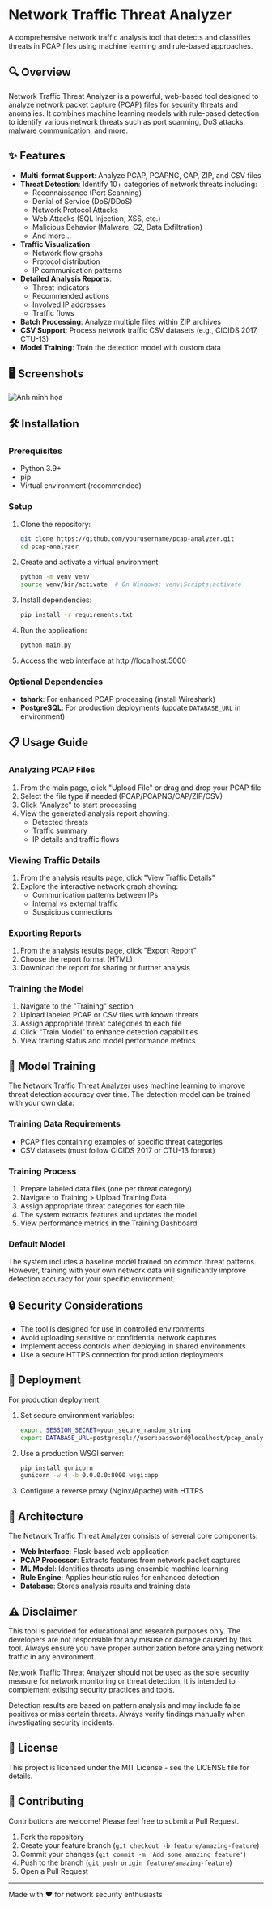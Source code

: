 # Network Traffic Threat Analyzer 

A comprehensive network traffic analysis tool that detects and classifies threats in PCAP files using machine learning and rule-based approaches.

## 🔍 Overview

Network Traffic Threat Analyzer is a powerful, web-based tool designed to analyze network packet capture (PCAP) files for security threats and anomalies. It combines machine learning models with rule-based detection to identify various network threats such as port scanning, DoS attacks, malware communication, and more.

## ✨ Features

- **Multi-format Support**: Analyze PCAP, PCAPNG, CAP, ZIP, and CSV files
- **Threat Detection**: Identify 10+ categories of network threats including:
  - Reconnaissance (Port Scanning)
  - Denial of Service (DoS/DDoS)
  - Network Protocol Attacks
  - Web Attacks (SQL Injection, XSS, etc.)
  - Malicious Behavior (Malware, C2, Data Exfiltration)
  - And more...
- **Traffic Visualization**:
  - Network flow graphs
  - Protocol distribution
  - IP communication patterns
- **Detailed Analysis Reports**:
  - Threat indicators
  - Recommended actions
  - Involved IP addresses
  - Traffic flows
- **Batch Processing**: Analyze multiple files within ZIP archives
- **CSV Support**: Process network traffic CSV datasets (e.g., CICIDS 2017, CTU-13)
- **Model Training**: Train the detection model with custom data

## 🖥️ Screenshots

![Ảnh minh họa](./images/tools.PNG)

## 🛠️ Installation

### Prerequisites
- Python 3.9+
- pip
- Virtual environment (recommended)

### Setup

1. Clone the repository:
   ```bash
   git clone https://github.com/yourusername/pcap-analyzer.git
   cd pcap-analyzer
   ```

2. Create and activate a virtual environment:
   ```bash
   python -m venv venv
   source venv/bin/activate  # On Windows: venv\Scripts\activate
   ```

3. Install dependencies:
   ```bash
   pip install -r requirements.txt
   ```

4. Run the application:
   ```bash
   python main.py
   ```

5. Access the web interface at http://localhost:5000

### Optional Dependencies

- **tshark**: For enhanced PCAP processing (install Wireshark)
- **PostgreSQL**: For production deployments (update `DATABASE_URL` in environment)

## 📋 Usage Guide

### Analyzing PCAP Files

1. From the main page, click "Upload File" or drag and drop your PCAP file
2. Select the file type if needed (PCAP/PCAPNG/CAP/ZIP/CSV)
3. Click "Analyze" to start processing
4. View the generated analysis report showing:
   - Detected threats
   - Traffic summary
   - IP details and traffic flows

### Viewing Traffic Details

1. From the analysis results page, click "View Traffic Details"
2. Explore the interactive network graph showing:
   - Communication patterns between IPs
   - Internal vs external traffic
   - Suspicious connections

### Exporting Reports

1. From the analysis results page, click "Export Report"
2. Choose the report format (HTML)
3. Download the report for sharing or further analysis

### Training the Model

1. Navigate to the "Training" section
2. Upload labeled PCAP or CSV files with known threats
3. Assign appropriate threat categories to each file
4. Click "Train Model" to enhance detection capabilities
5. View training status and model performance metrics

## 🔄 Model Training

The Network Traffic Threat Analyzer uses machine learning to improve threat detection accuracy over time. The detection model can be trained with your own data:

### Training Data Requirements

- PCAP files containing examples of specific threat categories
- CSV datasets (must follow CICIDS 2017 or CTU-13 format)

### Training Process

1. Prepare labeled data files (one per threat category)
2. Navigate to Training > Upload Training Data
3. Assign appropriate threat categories for each file
4. The system extracts features and updates the model
5. View performance metrics in the Training Dashboard

### Default Model

The system includes a baseline model trained on common threat patterns. However, training with your own network data will significantly improve detection accuracy for your specific environment.

## 🔒 Security Considerations

- The tool is designed for use in controlled environments
- Avoid uploading sensitive or confidential network captures
- Implement access controls when deploying in shared environments
- Use a secure HTTPS connection for production deployments

## 🚀 Deployment

For production deployment:

1. Set secure environment variables:
   ```bash
   export SESSION_SECRET=your_secure_random_string
   export DATABASE_URL=postgresql://user:password@localhost/pcap_analyzer
   ```

2. Use a production WSGI server:
   ```bash
   pip install gunicorn
   gunicorn -w 4 -b 0.0.0.0:8000 wsgi:app
   ```

3. Configure a reverse proxy (Nginx/Apache) with HTTPS

## 🧩 Architecture

The Network Traffic Threat Analyzer consists of several core components:

- **Web Interface**: Flask-based web application
- **PCAP Processor**: Extracts features from network packet captures
- **ML Model**: Identifies threats using ensemble machine learning
- **Rule Engine**: Applies heuristic rules for enhanced detection
- **Database**: Stores analysis results and training data

## ⚠️ Disclaimer

This tool is provided for educational and research purposes only. The developers are not responsible for any misuse or damage caused by this tool. Always ensure you have proper authorization before analyzing network traffic in any environment.

Network Traffic Threat Analyzer should not be used as the sole security measure for network monitoring or threat detection. It is intended to complement existing security practices and tools.

Detection results are based on pattern analysis and may include false positives or miss certain threats. Always verify findings manually when investigating security incidents.

## 📄 License

This project is licensed under the MIT License - see the LICENSE file for details.

## 🤝 Contributing

Contributions are welcome! Please feel free to submit a Pull Request.

1. Fork the repository
2. Create your feature branch (`git checkout -b feature/amazing-feature`)
3. Commit your changes (`git commit -m 'Add some amazing feature'`)
4. Push to the branch (`git push origin feature/amazing-feature`)
5. Open a Pull Request

---

Made with ❤️ for network security enthusiasts